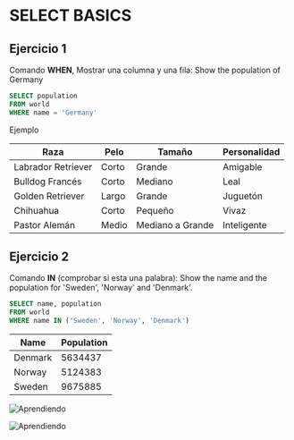 # SELECT BASICS

## Ejercicio 1

Comando **WHEN**, Mostrar una columna y una fila: Show the population of Germany

```sql
SELECT population 
FROM world
WHERE name = 'Germany'
```
Ejemplo

| Raza | Pelo | Tamaño | Personalidad |
| --- | --- | --- | --- |
| Labrador Retriever | Corto | Grande | Amigable |
| Bulldog Francés | Corto | Mediano | Leal |
| Golden Retriever | Largo | Grande | Juguetón |
| Chihuahua | Corto | Pequeño | Vivaz |
| Pastor Alemán | Medio | Mediano a Grande | Inteligente |



## Ejercicio 2

Comando **IN** (comprobar si esta una palabra): Show the name and the population for 'Sweden', 'Norway' and 'Denmark'.
```sql
SELECT name, population
FROM world
WHERE name IN ('Sweden', 'Norway', 'Denmark')
```


| Name | Population |
|---|---|
|Denmark| 5634437 |
|Norway |	5124383 |
|Sweden |	9675885 |































![Aprendiendo](http://t0.gstatic.com/licensed-image?q=tbn:ANd9GcQkrjYxSfSHeCEA7hkPy8e2JphDsfFHZVKqx-3t37E4XKr-AT7DML8IwtwY0TnZsUcQ)

![Aprendiendo](https://cdn-icons-png.flaticon.com/512/2306/2306173.png)











